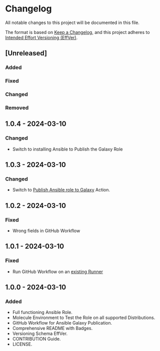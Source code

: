# Changelog

All notable changes to this project will be documented in this file.

The format is based on [Keep a Changelog](https://keepachangelog.com/en/1.1.0/),
and this project adheres to [Intended Effort Versioning (EffVer)](https://jacobtomlinson.dev/effver/).

## [Unreleased]

### Added

### Fixed

### Changed

### Removed

## 1.0.4 - 2024-03-10

### Changed

- Switch to installing Ansible to Publish the Galaxy Role

## 1.0.3 - 2024-03-10

### Changed

- Switch to [Publish Ansible role to Galaxy](https://github.com/marketplace/actions/publish-ansible-role-to-galaxy) Action.

## 1.0.2 - 2024-03-10

### Fixed

- Wrong fields in GitHub Workflow

## 1.0.1 - 2024-03-10

### Fixed

- Run GitHub Workflow on an [existing Runner](https://docs.github.com/en/actions/using-workflows/workflow-syntax-for-github-actions#choosing-github-hosted-runners)

## 1.0.0 - 2024-03-10

### Added

- Full functioning Ansible Role.
- Molecule Environment to Test the Role on all supported Distributions.
- GitHub Workflow for Ansible Galaxy Publication.
- Comprehensive README with Badges.
- Versioning Schema EffVer.
- CONTRIBUTION Guide.
- LICENSE.

